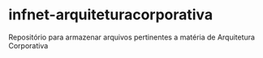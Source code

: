 # infnet-arquiteturacorporativa
Repositório para armazenar arquivos pertinentes a matéria de Arquitetura Corporativa
